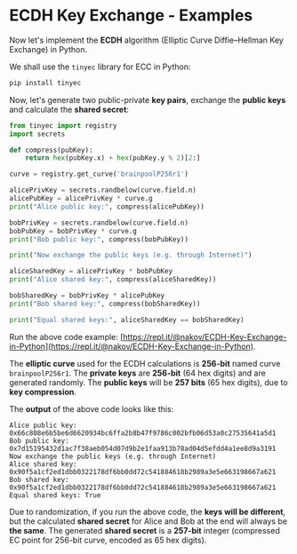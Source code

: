 # ECDH Key Exchange - Examples

Now let's implement the **ECDH** algorithm (Elliptic Curve Diffie–Hellman Key Exchange) in Python.

We shall use the `tinyec` library for ECC in Python:

```python
pip install tinyec
```

Now, let's generate two public-private **key pairs**, exchange the **public keys** and calculate the **shared secret**:

```python
from tinyec import registry
import secrets

def compress(pubKey):
    return hex(pubKey.x) + hex(pubKey.y % 2)[2:]

curve = registry.get_curve('brainpoolP256r1')

alicePrivKey = secrets.randbelow(curve.field.n)
alicePubKey = alicePrivKey * curve.g
print("Alice public key:", compress(alicePubKey))

bobPrivKey = secrets.randbelow(curve.field.n)
bobPubKey = bobPrivKey * curve.g
print("Bob public key:", compress(bobPubKey))

print("Now exchange the public keys (e.g. through Internet)")

aliceSharedKey = alicePrivKey * bobPubKey
print("Alice shared key:", compress(aliceSharedKey))

bobSharedKey = bobPrivKey * alicePubKey
print("Bob shared key:", compress(bobSharedKey))

print("Equal shared keys:", aliceSharedKey == bobSharedKey)
```

Run the above code example: [https://repl.it/@nakov/ECDH-Key-Exchange-in-Python](https://repl.it/@nakov/ECDH-Key-Exchange-in-Python).

The **elliptic curve** used for the ECDH calculations is **256-bit** named curve `brainpoolP256r1`. The **private keys** are **256-bit** (64 hex digits) and are generated randomly. The **public keys** will be **257 bits** (65 hex digits), due to **key compression**.

The **output** of the above code looks like this:

```
Alice public key: 0x66c808e6b5be6d6620934bc6ffa2b8b47f9786c002bfb06d53a0c27535641a5d1
Bob public key: 0x7d15195432d1ac7f38aeb054d07d9b2e1faa913b78ad04d5efdd4a1ee8d9a3191
Now exchange the public keys (e.g. through Internet)
Alice shared key: 0x90f5a1cf2ed1dbb0322178df6bb0dd72c541884618b2989a3e5e663198667a621
Bob shared key: 0x90f5a1cf2ed1dbb0322178df6bb0dd72c541884618b2989a3e5e663198667a621
Equal shared keys: True
```

Due to randomization, if you run the above code, the **keys will be different**, but the calculated **shared secret** for Alice and Bob at the end will always be **the same**. The generated **shared secret** is a **257-bit** integer (compressed EC point for 256-bit curve, encoded as 65 hex digits).

